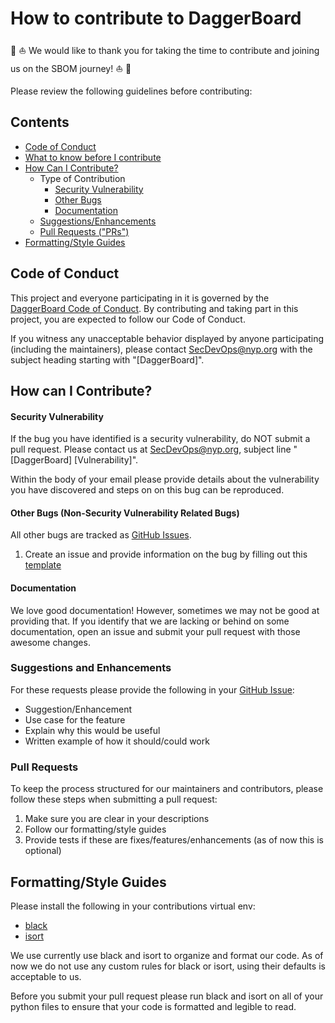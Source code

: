 # How to contribute to DaggerBoard

:sparkler: :boat: We would like to thank you for taking the time to contribute and joining us on the SBOM journey! :boat: :sparkler:

Please review the following guidelines before contributing:


## Contents
- [Code of Conduct](#code-of-conduct)
- [What to know before I contribute](#what-to-know-before-i-contribute)
- [How Can I Contribute?](#how-can-i-contribute)
	- Type of Contribution
		- [Security Vulnerability](#security-vulnerability)
		- [Other Bugs](#other-bugs-non-security-vulnerability-related-bugs)
		- [Documentation](#documentation)
	- [Suggestions/Enhancements](#suggestions-and-enhancements)
	- [Pull Requests ("PRs")](#pull-requests)
- [Formatting/Style Guides](#formattingstyle-guides)

## Code of Conduct

This project and everyone participating in it is governed by the [DaggerBoard Code of Conduct](CODE_OF_CONDUCT.md). By contributing and taking part in this project, you are expected to follow our Code of Conduct.

If you witness any unacceptable behavior displayed by anyone participating (including the maintainers), please contact [SecDevOps@nyp.org](mailto:SecDevOps@nyp.org?subject=[DaggerBoard]) with the subject heading starting with "[DaggerBoard]".

## How can I Contribute?

#### Security Vulnerability

If the bug you have identified is a security vulnerability, do NOT submit a pull request. Please contact us at [SecDevOps@nyp.org](mailto:SecDevOps@nyp.org?subject=[DaggerBoard]%20[Vulnerability]), subject line "[DaggerBoard] [Vulnerability]".

Within the body of your email please provide details about the vulnerability you have discovered and steps on on this bug can be reproduced.

#### Other Bugs (Non-Security Vulnerability Related Bugs)

All other bugs are tracked as [GitHub Issues](https://docs.github.com/en/issues/tracking-your-work-with-issues/about-issues).

1. Create an issue and provide information on the bug by filling out this [template](contributing/bug_template.md)

#### Documentation

We love good documentation! However, sometimes we may not be good at providing that. If you identify that we are lacking or behind on some documentation, open an issue and submit your pull request with those awesome changes.

### Suggestions and Enhancements

For these requests please provide the following in your [GitHub Issue](https://docs.github.com/en/issues/tracking-your-work-with-issues/about-issues):
- Suggestion/Enhancement
- Use case for the feature
- Explain why this would be useful
- Written example of how it should/could work

### Pull Requests

To keep the process structured for our maintainers and contributors, please follow these steps when submitting a pull request:
1. Make sure you are clear in your descriptions
2. Follow our formatting/style guides
3. Provide tests if these are fixes/features/enhancements (as of now this is optional)

## Formatting/Style Guides

Please install the following in your contributions virtual env:
- [black](https://pypi.org/project/black/)
- [isort](https://pypi.org/project/isort/)

We use currently use black and isort to organize and format our code.
As of now we do not use any custom rules for black or isort, using their defaults is acceptable to us.

Before you submit your pull request please run black and isort on all of your python files to ensure that your code is formatted and legible to read.


